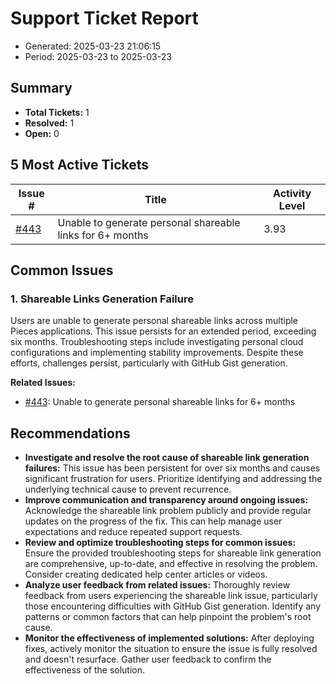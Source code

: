 # Support Ticket Report
- Generated: 2025-03-23 21:06:15
- Period: 2025-03-23 to 2025-03-23

## Summary
- **Total Tickets:** 1
- **Resolved:** 1
- **Open:** 0

## 5 Most Active Tickets
| Issue # | Title | Activity Level |
|---------|-------|----------------|
| [#443](https://github.com/pieces-app/support/issues/443) | Unable to generate personal shareable links for 6+ months | 3.93 |

## Common Issues
### 1. Shareable Links Generation Failure
Users are unable to generate personal shareable links across multiple Pieces applications. This issue persists for an extended period, exceeding six months. Troubleshooting steps include investigating personal cloud configurations and implementing stability improvements. Despite these efforts, challenges persist, particularly with GitHub Gist generation.

**Related Issues:**
- [#443](https://github.com/pieces-app/support/issues/443): Unable to generate personal shareable links for 6+ months


## Recommendations
- **Investigate and resolve the root cause of shareable link generation failures:** This issue has been persistent for over six months and causes significant frustration for users. Prioritize identifying and addressing the underlying technical cause to prevent recurrence.
- **Improve communication and transparency around ongoing issues:**  Acknowledge the shareable link problem publicly and provide regular updates on the progress of the fix. This can help manage user expectations and reduce repeated support requests.
- **Review and optimize troubleshooting steps for common issues:** Ensure the provided troubleshooting steps for shareable link generation are comprehensive, up-to-date, and effective in resolving the problem. Consider creating dedicated help center articles or videos.
- **Analyze user feedback from related issues:**  Thoroughly review feedback from users experiencing the shareable link issue, particularly those encountering difficulties with GitHub Gist generation. Identify any patterns or common factors that can help pinpoint the problem's root cause.
- **Monitor the effectiveness of implemented solutions:** After deploying fixes, actively monitor the situation to ensure the issue is fully resolved and doesn't resurface. Gather user feedback to confirm the effectiveness of the solution.
